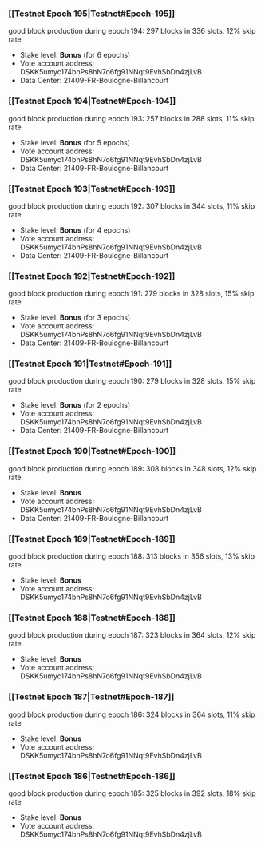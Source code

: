 ### [[Testnet Epoch 195|Testnet#Epoch-195]]
good block production during epoch 194: 297 blocks in 336 slots, 12% skip rate
* Stake level: **Bonus** (for 6 epochs)
* Vote account address: DSKK5umyc174bnPs8hN7o6fg91NNqt9EvhSbDn4zjLvB
* Data Center: 21409-FR-Boulogne-Billancourt
### [[Testnet Epoch 194|Testnet#Epoch-194]]
good block production during epoch 193: 257 blocks in 288 slots, 11% skip rate
* Stake level: **Bonus** (for 5 epochs)
* Vote account address: DSKK5umyc174bnPs8hN7o6fg91NNqt9EvhSbDn4zjLvB
* Data Center: 21409-FR-Boulogne-Billancourt
### [[Testnet Epoch 193|Testnet#Epoch-193]]
good block production during epoch 192: 307 blocks in 344 slots, 11% skip rate
* Stake level: **Bonus** (for 4 epochs)
* Vote account address: DSKK5umyc174bnPs8hN7o6fg91NNqt9EvhSbDn4zjLvB
* Data Center: 21409-FR-Boulogne-Billancourt
### [[Testnet Epoch 192|Testnet#Epoch-192]]
good block production during epoch 191: 279 blocks in 328 slots, 15% skip rate
* Stake level: **Bonus** (for 3 epochs)
* Vote account address: DSKK5umyc174bnPs8hN7o6fg91NNqt9EvhSbDn4zjLvB
* Data Center: 21409-FR-Boulogne-Billancourt
### [[Testnet Epoch 191|Testnet#Epoch-191]]
good block production during epoch 190: 279 blocks in 328 slots, 15% skip rate
* Stake level: **Bonus** (for 2 epochs)
* Vote account address: DSKK5umyc174bnPs8hN7o6fg91NNqt9EvhSbDn4zjLvB
* Data Center: 21409-FR-Boulogne-Billancourt
### [[Testnet Epoch 190|Testnet#Epoch-190]]
good block production during epoch 189: 308 blocks in 348 slots, 12% skip rate
* Stake level: **Bonus**
* Vote account address: DSKK5umyc174bnPs8hN7o6fg91NNqt9EvhSbDn4zjLvB
* Data Center: 21409-FR-Boulogne-Billancourt
### [[Testnet Epoch 189|Testnet#Epoch-189]]
good block production during epoch 188: 313 blocks in 356 slots, 13% skip rate
* Stake level: **Bonus**
* Vote account address: DSKK5umyc174bnPs8hN7o6fg91NNqt9EvhSbDn4zjLvB
### [[Testnet Epoch 188|Testnet#Epoch-188]]
good block production during epoch 187: 323 blocks in 364 slots, 12% skip rate
* Stake level: **Bonus**
* Vote account address: DSKK5umyc174bnPs8hN7o6fg91NNqt9EvhSbDn4zjLvB
### [[Testnet Epoch 187|Testnet#Epoch-187]]
good block production during epoch 186: 324 blocks in 364 slots, 11% skip rate
* Stake level: **Bonus**
* Vote account address: DSKK5umyc174bnPs8hN7o6fg91NNqt9EvhSbDn4zjLvB
### [[Testnet Epoch 186|Testnet#Epoch-186]]
good block production during epoch 185: 325 blocks in 392 slots, 18% skip rate
* Stake level: **Bonus**
* Vote account address: DSKK5umyc174bnPs8hN7o6fg91NNqt9EvhSbDn4zjLvB